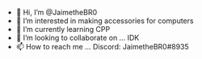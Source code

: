 - 👋 Hi, I’m @JaimetheBR0
- 👀 I’m interested in making accessories for computers
- 🌱 I’m currently learning CPP
- 💞️ I’m looking to collaborate on ... IDK
- 📫 How to reach me ... Discord: JaimetheBR0#8935

<!---
JaimetheBR0/JaimetheBR0 is a ✨ special ✨ repository because its `README.md` (this file) appears on your GitHub profile.
You can click the Preview link to take a look at your changes.
--->
